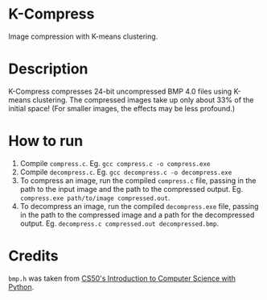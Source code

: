 # K-Compress
Image compression with K-means clustering.

# Description
K-Compress compresses 24-bit uncompressed BMP 4.0 files using K-means clustering. The compressed images take up only about 33% of the initial space! (For smaller images, the effects may be less profound.)

# How to run
1. Compile `compress.c`. Eg. `gcc compress.c -o compress.exe`
2. Compile `decompress.c`. Eg. `gcc decompress.c -o decompress.exe`
3. To compress an image, run the compiled `compress.c` file, passing in the path to the input image and the path to the compressed output. 
Eg. `compress.exe path/to/image compressed.out`.
4. To decompress an image, run the compiled `decompress.exe` file, passing in the path to the compressed image and a path for the decompressed output. 
Eg. `decompress.c compressed.out decompressed.bmp`.

# Credits
`bmp.h` was taken from [CS50's Introduction to Computer Science with Python](https://www.edx.org/course/introduction-computer-science-harvardx-cs50x).